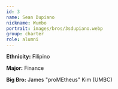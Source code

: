 ```yaml
---
id: 3
name: Sean Dupiano
nickname: Wumbo
portrait: images/bros/3sdupiano.webp
group: charter
role: alumni
---
```


**Ethnicity:** Filipino

**Major:** Finance

**Big Bro:** James "proMEtheus" Kim (UMBC)
